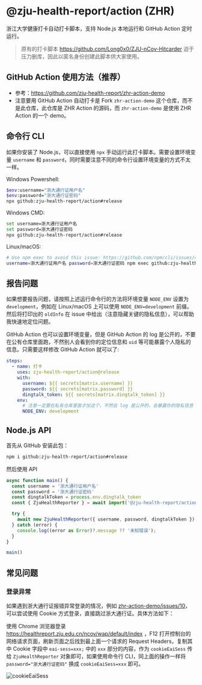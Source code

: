 # @zju-health-report/action (ZHR)

浙江大学健康打卡自动打卡脚本，支持 Node.js 本地运行和 GitHub Action 定时运行。

> 原有的打卡脚本 https://github.com/Long0x0/ZJU-nCov-Hitcarder 迫于压力删库，因此以匿名身份创建此脚本供大家使用。

## GitHub Action 使用方法（推荐）

- 参考：https://github.com/zju-health-report/zhr-action-demo
- 注意要用 GitHub Action 自动打卡是 Fork `zhr-action-demo` 这个仓库，而不是此仓库，此仓库是 ZHR Action 的源码，而 `zhr-action-demo` 是使用 ZHR Action 的一个 demo。

## 命令行 CLI

如果你安装了 Node.js，可以直接使用 `npx` 手动运行此打卡脚本。需要设置环境变量 `username` 和 `password`，同时需要注意不同的命令行设置环境变量的方式不太一样。

Windows Powershell:

```bash
$env:username="浙大通行证用户名"
$env:password="浙大通行证密码"
npx github:zju-health-report/action#release
```

Windows CMD:

```bash
set username=浙大通行证用户名
set password=浙大通行证密码
npx github:zju-health-report/action#release
```

Linux/macOS:

```bash
# Use npm exec to avoid this issue: https://github.com/npm/cli/issues/4003
username=浙大通行证用户名 password=浙大通行证密码 npm exec github:zju-health-report/action#release
```

## 报告问题

如果想要报告问题，请按照上述运行命令行的方法将环境变量 `NODE_ENV` 设置为 `development`，例如在 Linux/macOS 上可以使用 `NODE_ENV=development` 前缀。然后将打印出的 `oldInfo` 在 issue 中给出（注意隐藏关键的隐私信息），可以帮助我快速地定位问题。

GitHub Action 也可以设置环境变量，但是 GitHub Action 的 log 是公开的，不要在公有仓库里面跑，不然别人会看到你的定位信息和 `uid` 等可能暴露个人隐私的信息。只需要这样修改 GitHub Action 就可以了:

```yml
steps:
  - name: 打卡
    uses: zju-health-report/action@release
    with:
      username: ${{ secrets[matrix.username] }}
      password: ${{ secrets[matrix.password] }}
      dingtalk_token: ${{ secrets[matrix.dingtalk_token] }}
    env:
      # 注意一定要在私有仓库里面才加这个，不然会 log 是公开的，会暴露你的隐私信息
      NODE_ENV: development
```

## Node.js API

首先从 GitHub 安装此包：

```bash
npm i github:zju-health-report/action#release
```

然后使用 API

```js
async function main() {
  const username = '浙大通行证用户名'
  const password = '浙大通行证密码'
  const dingtalkToken = process.env.dingtalk_token
  const { ZjuHealthReporter } = await import('@zju-health-report/action')

  try {
    await new ZjuHealthReporter({ username, password, dingtalkToken }).runReport()
  } catch (error) {
    console.log((error as Error)?.message ?? '未知错误');
  }
}

main()

```

## 常见问题

### 登录异常

如果遇到浙大通行证报错异常登录的情况，例如 [zhr-action-demo/issues/10](https://github.com/zju-health-report/zhr-action-demo/issues/10)，可以尝试使用 Cookie 方式登录，直接跳过浙大通行证。具体方法如下：

使用 Chrome 浏览器登录 https://healthreport.zju.edu.cn/ncov/wap/default/index ，F12 打开控制台的网络请求页面，刷新页面之后找到最上面一个请求的 Request Headers，复制其中 Cookie 字段中 `eai-sess=xxx;` 中的 `xxx` 部分的内容，作为 `cookieEaiSess` 传给 `ZjuHealthReporter` 对象即可，如果使用命令行 CLI，同上面的操作一样将 `password="浙大通行证密码"` 换成 `cookieEaiSess=xxx` 即可。

![cookieEaiSess](https://user-images.githubusercontent.com/102473739/172059973-4c026c81-690e-4d90-8ec5-00ff02caf7cb.png)

